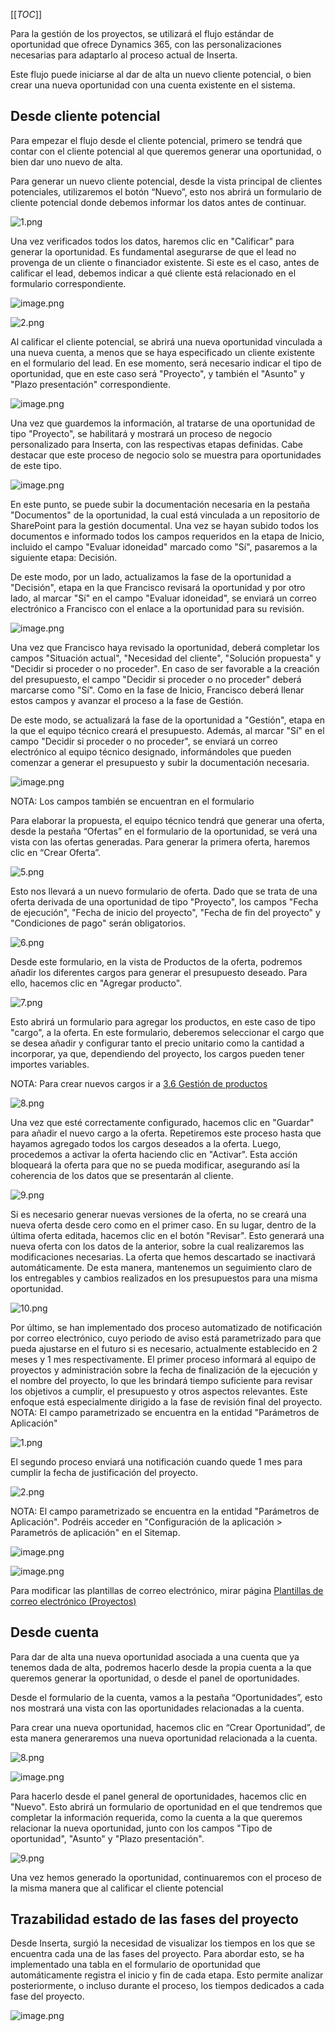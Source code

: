 [[_TOC_]]

Para la gestión de los proyectos, se utilizará el flujo estándar de oportunidad que ofrece Dynamics 365, con las personalizaciones necesarias para adaptarlo al proceso actual de Inserta.

Este flujo puede iniciarse al dar de alta un nuevo cliente potencial, o bien crear una nueva oportunidad con una cuenta existente en el sistema.

## **Desde cliente potencial**

Para empezar el flujo desde el cliente potencial, primero se tendrá que contar con el cliente potencial al que queremos generar una oportunidad, o bien dar uno nuevo de alta.

Para generar un nuevo cliente potencial, desde la vista principal de clientes potenciales, utilizaremos el botón “Nuevo”, esto nos abrirá un formulario de cliente potencial donde debemos informar los datos antes de continuar.

![1.png](/.attachments/1-a0535456-cbe1-45ec-a309-6bf8d8445600.png)

Una vez verificados todos los datos, haremos clic en "Calificar" para generar la oportunidad. Es fundamental asegurarse de que el lead no provenga de un cliente o financiador existente. Si este es el caso, antes de calificar el lead, debemos indicar a qué cliente está relacionado en el formulario correspondiente.

![image.png](/.attachments/image-1f24e968-6c6e-4249-a07d-bccd730bfab2.png)

![2.png](/.attachments/2-ad7ee483-f5a5-4b38-ba85-e30d74608b29.png)

Al calificar el cliente potencial, se abrirá una nueva oportunidad vinculada a una nueva cuenta, a menos que se haya especificado un cliente existente en el formulario del lead. En ese momento, será necesario indicar el tipo de oportunidad, que en este caso será "Proyecto", y también el "Asunto" y "Plazo presentación" correspondiente.

![image.png](/.attachments/image-f32390bc-96b0-4866-bee6-378d1cd341be.png)

Una vez que guardemos la información, al tratarse de una oportunidad de tipo "Proyecto", se habilitará y mostrará un proceso de negocio personalizado para Inserta, con las respectivas etapas definidas. Cabe destacar que este proceso de negocio solo se muestra para oportunidades de este tipo.

![image.png](/.attachments/image-585db29f-66e1-483c-93ef-c667ac1e475b.png)

En este punto, se puede subir la documentación necesaria en la pestaña "Documentos" de la oportunidad, la cual está vinculada a un repositorio de SharePoint para la gestión documental. Una vez se hayan subido todos los documentos e informado todos los campos requeridos en la etapa de Inicio, incluido el campo "Evaluar idoneidad" marcado como "Sí", pasaremos a la siguiente etapa: Decisión.

De este modo, por un lado, actualizamos la fase de la oportunidad a "Decisión", etapa en la que Francisco revisará la oportunidad y por otro lado, al marcar "Sí" en el campo "Evaluar idoneidad", se enviará un correo electrónico a Francisco con el enlace a la oportunidad para su revisión.

![image.png](/.attachments/image-a7872d0d-2897-4fed-aa25-cd13415d6342.png)

Una vez que Francisco haya revisado la oportunidad, deberá completar los campos "Situación actual", "Necesidad del cliente", "Solución propuesta" y "Decidir si proceder o no proceder". En caso de ser favorable a la creación del presupuesto, el campo "Decidir si proceder o no proceder" deberá marcarse como "Sí". Como en la fase de Inicio, Francisco deberá llenar estos campos y avanzar el proceso a la fase de Gestión.

De este modo, se actualizará la fase de la oportunidad a "Gestión", etapa en la que el equipo técnico creará el presupuesto. Además, al marcar "Sí" en el campo "Decidir si proceder o no proceder", se enviará un correo electrónico al equipo técnico designado, informándoles que pueden comenzar a generar el presupuesto y subir la documentación necesaria.

![image.png](/.attachments/image-d29c79ea-b232-4995-af64-492a41310732.png)

NOTA: Los campos también se encuentran en el formulario

Para elaborar la propuesta, el equipo técnico tendrá que generar una oferta, desde la pestaña “Ofertas” en el formulario de la oportunidad, se verá una vista con las ofertas generadas. Para generar la primera oferta, haremos clic en “Crear Oferta”.

![5.png](/.attachments/5-b6c71ba4-3274-48d1-9b1a-38c84738809d.png)

Esto nos llevará a un nuevo formulario de oferta. Dado que se trata de una oferta derivada de una oportunidad de tipo "Proyecto", los campos "Fecha de ejecución", "Fecha de inicio del proyecto", "Fecha de fin del proyecto" y "Condiciones de pago" serán obligatorios.

![6.png](/.attachments/6-0825bbb4-b1cd-4989-928d-6d84ddb4ad86.png)

Desde este formulario, en la vista de Productos de la oferta, podremos añadir los diferentes cargos para generar el presupuesto deseado. Para ello, hacemos clic en "Agregar producto".

![7.png](/.attachments/7-e590430e-5a8b-4721-b873-e6b02ed5e6bc.png)

Esto abrirá un formulario para agregar los productos, en este caso de tipo "cargo", a la oferta. En este formulario, deberemos seleccionar el cargo que se desea añadir y configurar tanto el precio unitario como la cantidad a incorporar, ya que, dependiendo del proyecto, los cargos pueden tener importes variables.

NOTA: Para crear nuevos cargos ir a [3.6 Gestión de productos](/Página-Principal/3.-Procesos-de-negocio/3.6-Gestión-de-productos)

![8.png](/.attachments/8-052eeaab-f769-43ee-be61-dd4e0c273da8.png)

Una vez que esté correctamente configurado, hacemos clic en "Guardar" para añadir el nuevo cargo a la oferta. Repetiremos este proceso hasta que hayamos agregado todos los cargos deseados a la oferta. Luego, procedemos a activar la oferta haciendo clic en "Activar". Esta acción bloqueará la oferta para que no se pueda modificar, asegurando así la coherencia de los datos que se presentarán al cliente.

![9.png](/.attachments/9-eb86182d-0b7d-458c-b90b-c2b736166d44.png)

Si es necesario generar nuevas versiones de la oferta, no se creará una nueva oferta desde cero como en el primer caso. En su lugar, dentro de la última oferta editada, hacemos clic en el botón "Revisar". Esto generará una nueva oferta con los datos de la anterior, sobre la cual realizaremos las modificaciones necesarias. La oferta que hemos descartado se inactivará automáticamente. De esta manera, mantenemos un seguimiento claro de los entregables y cambios realizados en los presupuestos para una misma oportunidad.

![10.png](/.attachments/10-a2e07c05-335c-4408-b6df-5e30d032e534.png)

Por último, se han implementado dos proceso automatizado de notificación por correo electrónico, cuyo periodo de aviso está parametrizado para que pueda ajustarse en el futuro si es necesario, actualmente establecido en 2 meses y 1 mes respectivamente. El primer proceso informará al equipo de proyectos y administración sobre la fecha de finalización de la ejecución y el nombre del proyecto, lo que les brindará tiempo suficiente para revisar los objetivos a cumplir, el presupuesto y otros aspectos relevantes. Este enfoque está especialmente dirigido a la fase de revisión final del proyecto. 
NOTA: El campo parametrizado se encuentra en la entidad "Parámetros de Aplicación"

![1.png](/.attachments/1-94e3e383-a538-4adc-88a5-9d06f2ac8fc5.png)

El segundo proceso enviará una notificación cuando quede 1 mes para cumplir la fecha de justificación del proyecto.

![2.png](/.attachments/2-4876fcdf-6333-4c88-8c60-2781dfa579c3.png)

NOTA: El campo parametrizado se encuentra en la entidad "Parámetros de Aplicación". Podréis acceder en "Configuración de la aplicación > Parametrós de aplicación" en el Sitemap.

![image.png](/.attachments/image-fe63e7d8-fa5c-4ea3-901e-de93431faf48.png)

![image.png](/.attachments/image-57fe378f-37d6-47ac-a971-187fd83f94de.png)

Para modificar las plantillas de correo electrónico, mirar página [Plantillas de correo electrónico (Proyectos)](/Página-Principal/3.-Procesos-de-negocio/3.1-Gestión-de-Proyectos/Plantillas-de-correo-electrónico-\(Proyectos\))

## **Desde cuenta**
Para dar de alta una nueva oportunidad asociada a una cuenta que ya tenemos dada de alta, podremos hacerlo desde la propia cuenta a la que queremos generar la oportunidad, o desde el panel de oportunidades.

Desde el formulario de la cuenta, vamos a la pestaña “Oportunidades”, esto nos mostrará una vista con las oportunidades relacionadas a la cuenta. 

Para crear una nueva oportunidad, hacemos clic en “Crear Oportunidad”, de esta manera generaremos una nueva oportunidad relacionada a la cuenta.

![8.png](/.attachments/8-500abaeb-73a4-401e-989b-46ac201be984.png)

![image.png](/.attachments/image-43864111-68ac-49af-9571-0a69592bad7b.png)

Para hacerlo desde el panel general de oportunidades, hacemos clic en "Nuevo". Esto abrirá un formulario de oportunidad en el que tendremos que completar la información requerida, como la cuenta a la que queremos relacionar la nueva oportunidad, junto con los campos "Tipo de oportunidad", "Asunto" y "Plazo presentación".

![9.png](/.attachments/9-0210d476-e09c-42b1-bac2-3f60b95c464c.png)

Una vez hemos generado la oportunidad, continuaremos con el proceso de la misma manera que al calificar el cliente potencial

## Trazabilidad estado de las fases del proyecto

Desde Inserta, surgió la necesidad de visualizar los tiempos en los que se encuentra cada una de las fases del proyecto. Para abordar esto, se ha implementado una tabla en el formulario de oportunidad que automáticamente registra el inicio y fin de cada etapa. Esto permite analizar posteriormente, o incluso durante el proceso, los tiempos dedicados a cada fase del proyecto.

![image.png](/.attachments/image-489dd334-e885-49b1-970f-c68b74cf1e71.png)

